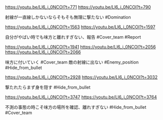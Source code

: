 https://youtu.be/Ll6_j_0NCOI?t=771
https://youtu.be/Ll6_j_0NCOI?t=790

射線が一直線しかないならそもそも無理に撃たない
#Domination 

https://youtu.be/Ll6_j_0NCOI?t=1563
https://youtu.be/Ll6_j_0NCOI?t=1597

自分がやばい時でも味方と離れすぎない、報告
#Cover_team 
#Report

https://youtu.be/Ll6_j_0NCOI?t=1941
https://youtu.be/Ll6_j_0NCOI?t=2056
https://youtu.be/Ll6_j_0NCOI?t=2066

味方に付いていく
#Cover_team 
敵の射線に出ない
#Enemy_position 
#Hide_from_bullet 

https://youtu.be/Ll6_j_0NCOI?t=2928
https://youtu.be/Ll6_j_0NCOI?t=3032

撃たれたらまず身を隠す
#Hide_from_bullet 

https://youtu.be/Ll6_j_0NCOI?t=3747
https://youtu.be/Ll6_j_0NCOI?t=3764

不測の事態の時こそ味方の場所を確認、離れすぎない
#Hide_from_bullet 
#Cover_team 


